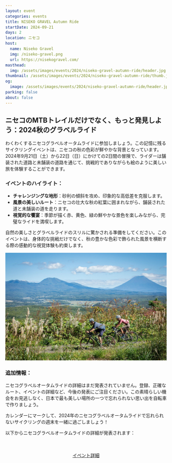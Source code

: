 ```yaml
---
layout: event
categories: events
title: NISEKO GRAVEL Autumn Ride
startDate: 2024-09-21
days: 2
location: ニセコ
host:
  name: Niseko Gravel
  img: /niseko-gravel.png
  url: https://nisekogravel.com/
masthead:
  img: /assets/images/events/2024/niseko-gravel-autumn-ride/header.jpg
thumbnail: /assets/images/events/2024/niseko-gravel-autumn-ride/thumb.jpg
og:
  image: /assets/images/events/2024/niseko-gravel-autumn-ride/header.jpg
parking: false
about: false
---
```

## <span class="ja">ニセコの<wbr>MTBトレイルだけでなく、<wbr>もっと<wbr>発見しよう：2024秋の<wbr>グラベルライド</span>

<span class="ja">わく<wbr>わく<wbr>する<wbr>ニセコグラベルオータムライドに<wbr>参加しましょう。<wbr>この<wbr>記憶に<wbr>残る<wbr>サイクリングイベントは、<wbr>ニセコの<wbr>秋の<wbr>色彩が<wbr>鮮やかな<wbr>背景と<wbr>なっています。<wbr>2024年9月21日<wbr>（土）から<wbr>22日<wbr>（日）に<wbr>かけての<wbr>2日間の<wbr>冒険で、<wbr>ライダーは<wbr>舗装された<wbr>道路と<wbr>未舗装の<wbr>道路を<wbr>通じて、<wbr>挑戦的でありながらも<wbr>絵のように<wbr>美しい<wbr>旅を<wbr>体験する<wbr>ことができます。</span>

### イベントのハイライト：

- <span class="ja"><strong>チャレンジングな<wbr>地形</strong>：砂利の<wbr>傾斜を<wbr>攻め、<wbr>印象的な<wbr>高低差を<wbr>克服します。</span>
- <span class="ja"><strong>風景の<wbr>美しい<wbr>ルート</strong>：ニセコの<wbr>壮大な<wbr>秋の<wbr>紅葉に<wbr>囲まれながら、<wbr>舗装された<wbr>道と<wbr>未舗装の<wbr>道を<wbr>走ります。</span>
- <span class="ja"><strong>視覚的な<wbr>饗宴</strong>：季節が<wbr>描く<wbr>赤、<wbr>黄色、<wbr>緑の<wbr>鮮やかな<wbr>景色を<wbr>楽しみながら、<wbr>完璧な<wbr>ライドを<wbr>満喫します。</span>

<span class="ja">自然の<wbr>美しさと<wbr>グラベルライドの<wbr>スリルに<wbr>驚かされる<wbr>準備を<wbr>してください。<wbr>この<wbr>イベントは、<wbr>身体的な<wbr>挑戦だけでなく、<wbr>秋の<wbr>豊かな<wbr>色彩で<wbr>飾られた<wbr>風景を<wbr>横断する<wbr>際の<wbr>感動的な<wbr>視覚体験も<wbr>約束します。</span>

![](/assets/images/events/2024/niseko-gravel-autumn-ride/view.jpg)

### 追加情報：

<span class="ja">ニセコグラベルオータムライドの<wbr>詳細は<wbr>まだ<wbr>発表されていません。<wbr>登録、<wbr>正確な<wbr>ルート、<wbr>イベントの<wbr>詳細など、<wbr>今後の<wbr>発表に<wbr>ご注目ください。<wbr>この<wbr>素晴らしい<wbr>機会を<wbr>お見逃しなく、<wbr>日本で<wbr>最も<wbr>美しい<wbr>場所の<wbr>一つで<wbr>忘れられない<wbr>思い出を<wbr>自転車で<wbr>作りましょう。</span>

<span class="ja">カレンダーに<wbr>マークして、<wbr>2024年の<wbr>ニセコグラベルオータムライドで<wbr>忘れられない<wbr>サイクリングの<wbr>週末を<wbr>一緒に<wbr>過ごしましょう！</span>

<span class="ja">以下から<wbr>ニセコグラベルオータムライドの<wbr>詳細が<wbr>発表されます<wbr>：</span>

<div style="text-align:center; margin:50px 0;">
  <a class="btn btn-primary" href="https://nisekogravel.com/autumnride/" target="_blank">イベント詳細</a>
</div>
